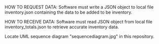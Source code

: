 HOW TO REQUEST DATA:
Software must write a JSON object to local file inventory.json containing the data to be added to be inventory.

HOW TO RECEIVE DATA:
Software must read JSON object from local file inventory_totals.json to retrieve accurate inventory data.

Locate UML sequence diagram "sequencediagram.jpg" in this repository.